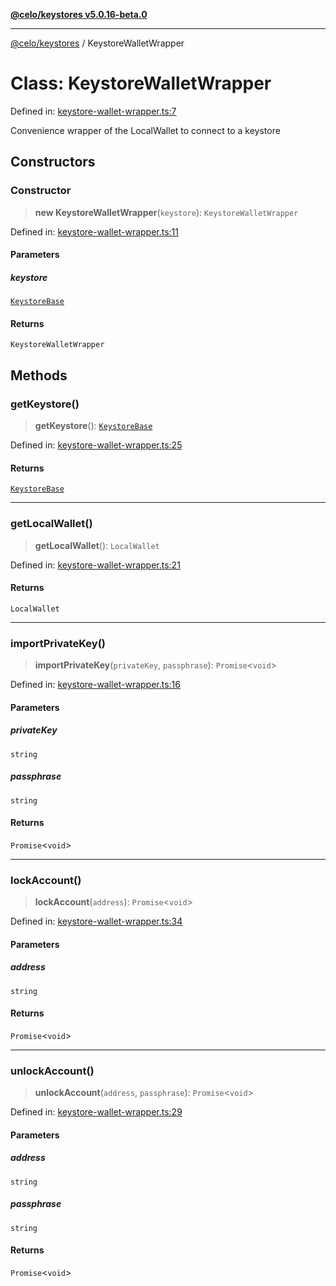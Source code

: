 [**@celo/keystores v5.0.16-beta.0**](../README.md)

***

[@celo/keystores](../README.md) / KeystoreWalletWrapper

# Class: KeystoreWalletWrapper

Defined in: [keystore-wallet-wrapper.ts:7](https://github.com/celo-org/developer-tooling/blob/master/packages/sdk/keystores/src/keystore-wallet-wrapper.ts#L7)

Convenience wrapper of the LocalWallet to connect to a keystore

## Constructors

### Constructor

> **new KeystoreWalletWrapper**(`keystore`): `KeystoreWalletWrapper`

Defined in: [keystore-wallet-wrapper.ts:11](https://github.com/celo-org/developer-tooling/blob/master/packages/sdk/keystores/src/keystore-wallet-wrapper.ts#L11)

#### Parameters

##### keystore

[`KeystoreBase`](KeystoreBase.md)

#### Returns

`KeystoreWalletWrapper`

## Methods

### getKeystore()

> **getKeystore**(): [`KeystoreBase`](KeystoreBase.md)

Defined in: [keystore-wallet-wrapper.ts:25](https://github.com/celo-org/developer-tooling/blob/master/packages/sdk/keystores/src/keystore-wallet-wrapper.ts#L25)

#### Returns

[`KeystoreBase`](KeystoreBase.md)

***

### getLocalWallet()

> **getLocalWallet**(): `LocalWallet`

Defined in: [keystore-wallet-wrapper.ts:21](https://github.com/celo-org/developer-tooling/blob/master/packages/sdk/keystores/src/keystore-wallet-wrapper.ts#L21)

#### Returns

`LocalWallet`

***

### importPrivateKey()

> **importPrivateKey**(`privateKey`, `passphrase`): `Promise`\<`void`\>

Defined in: [keystore-wallet-wrapper.ts:16](https://github.com/celo-org/developer-tooling/blob/master/packages/sdk/keystores/src/keystore-wallet-wrapper.ts#L16)

#### Parameters

##### privateKey

`string`

##### passphrase

`string`

#### Returns

`Promise`\<`void`\>

***

### lockAccount()

> **lockAccount**(`address`): `Promise`\<`void`\>

Defined in: [keystore-wallet-wrapper.ts:34](https://github.com/celo-org/developer-tooling/blob/master/packages/sdk/keystores/src/keystore-wallet-wrapper.ts#L34)

#### Parameters

##### address

`string`

#### Returns

`Promise`\<`void`\>

***

### unlockAccount()

> **unlockAccount**(`address`, `passphrase`): `Promise`\<`void`\>

Defined in: [keystore-wallet-wrapper.ts:29](https://github.com/celo-org/developer-tooling/blob/master/packages/sdk/keystores/src/keystore-wallet-wrapper.ts#L29)

#### Parameters

##### address

`string`

##### passphrase

`string`

#### Returns

`Promise`\<`void`\>

